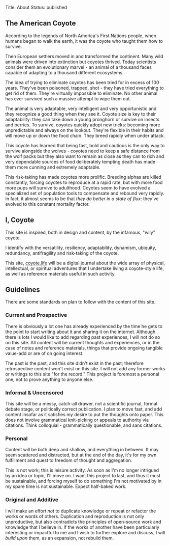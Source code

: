 Title: About
Status: published

## The American Coyote

According to the legends of North America's First Nations people, when
humans began to walk the earth, it was the coyote who taught them how to
survive.

Then European settlers moved in and transformed the continent. Many wild
animals were driven into extinction but coyotes thrived. Today scientists
consider them an evolutionary marvel - an animal of a thousand faces capable of adapting to a thousand different ecosystems.

The idea of trying to eliminate coyotes has been tried for in excess of 100 years. They've been poisoned, trapped, shot - they have tried everything to get rid of them. They're virtually impossible to eliminate. No other animal has ever survived such a massive attempt to wipe them out.

The animal is very adaptable, very intelligent and very opportunistic and
they recognize a good thing when they see it. Coyote size is key to their adaptability: they can take down a young pronghorn or survive on insects and berries. To survive, coyotes quickly adopt new tricks: becoming more unpredictable and always on the lookout. They're flexible in their habits and will move up or down the food chain. They breed rapidly when under attack.

This coyote has learned that being fast, bold and cautious is the only way to survive alongside the wolves - coyotes need to keep a safe
distance from the wolf packs but they also want to remain as close as
they can to rich and very dependable sources of food deliberately tempting
death has made them more cunning and extremely adaptable.

This risk-taking has made coyotes more prolific. Breeding alphas are killed constantly, forcing coyotes to reproduce at a rapid rate, but with more food more pups will survive to adulthood. Coyotes seem to have evolved a specialized set of population tools to compensate and rebound very rapidly. In fact, it almost seems to be that _they do better in a state of flux_: they've evolved to this constant mortality factor.

## I, Coyote

This site is inspired, both in design and content, by the infamous, "wily" coyote.

I identify with the versatility, resiliency, adaptability, dynamism, ubiquity, redundancy, antifragility and risk-taking of the coyote. 

This site, [coyote.life](https://coyote.life) will be a digital journal about the wide array of physical, intellectual, or spiritual adventures that I undertake living a coyote-style life, as well as reference materials useful in such activity. 

## Guidelines

There are some standards on plan to follow with the content of this site. 

### Current and Prospective

There is obviously a lot one has already experienced by the time he gets to the point to start writing about it and sharing it on the internet. Although there is lots I would like to add regarding past experiences, I will not do so on this site. All content will be current thoughts and experiences, or in the case of notes and reference materials, things that provide ongoing tangible value-add or are of on going interest. 

The past is the past, and this site didn't exist in the past; therefore retrospective content won't exist on this site. I will not add any former works or writings to this site "for the record." This project is foremost a personal one, not to prove anything to anyone else. 

### Informal & Uncensored

This site will be a messy, catch-all drawer, not a scientific journal, formal debate stage, or politically correct publication. I plan to move fast, and add content insofar as it satisfies my desire to put the thoughts onto paper. This does not involve grammatical knit-picking or appeals to authority via citations. Think colloquial - grammatically questionable, and sans citations.

### Personal

Content will be both deep and shallow, and everything in between. It may seem scattered and distracted, but at the end of the day, it's for my own fulfillment and quest to freedom of thought and aggregation. 

This is not work; this is leisure activity. As soon as I'm no longer intrigued by an idea or topic, I'll move on. I want this project to last, and thus it must be sustainable, and forcing myself to do something I'm not motivated by in my spare time is not sustainable. Expect half-baked work. 

### Original and Additive

I will make an effort _not_ to duplicate knowledge or repeat or refactor the works or words of others. Duplication and reproduction is not only unproductive, but also contradicts the principles of open-source work and knowledge that I believe in. If the works of another have been particularly interesting or impactful to me and I wish to further explore and discuss, I will _build upon_ them, as an expansion, not rebuild them. 
